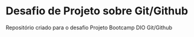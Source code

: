 # Desafio de Projeto sobre Git/Github
Repositório criado para o desafio Projeto Bootcamp DIO Git/Github
